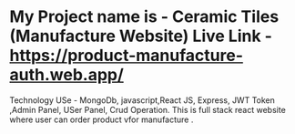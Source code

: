 # My Project name is -  Ceramic Tiles (Manufacture Website) Live Link - https://product-manufacture-auth.web.app/

Technology USe - MongoDb, javascript,React JS, Express, JWT Token ,Admin Panel, USer Panel, Crud Operation.
This is full stack react website where user can order product vfor manufacture .


